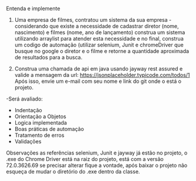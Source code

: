 Entenda e implemente

1) Uma empresa de filmes, contratou um sistema da sua empresa - considerando que existe a
necessidade de cadastrar diretor (nome, nascimento) e filmes (nome, ano de lançamento)
construa um sistema utilizando arraylist para atender esta necessidade e no final, construa um
codigo de automação (utilizar selenium, Junit e chromeDriver que busque no google o diretor e
o filme e retorne a quantidade aproximada de resultados para a busca.

2) Construa uma chamada de api em java usando jayway rest assured e valide a mensagem da
url:
https://jsonplaceholder.typicode.com/todos/1
Após isso, envie um e-mail com seu nome e link do git onde o está o projeto.

-Será avaliado:
- Indentação
- Orientação a Objetos
- Logica implementada
- Boas práticas de automação
- Tratamento de erros
- Validações

Observações as referências selenium, Junit e jayway já estão no projeto, o .exe do Chrome Driver está na raiz do projeto, está com a versão 72.0.3626.69 se precisar alterar fique a vontade, após baixar o projeto não esqueça de mudar o diretório do .exe dentro da classe.
